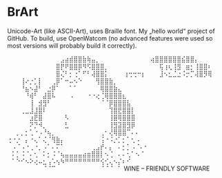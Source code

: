 # BrArt
Unicode-Art (like ASCII-Art), uses Braille font. My „hello world“ project of GitHub.
To build, use OpenWatcom (no advanced features were used so most versions will probably build it correctly).

⠀⠀⠀⠀⠀⠀⠀⠀⠀⠀⠀⠀⣠⣴⣾⣿⣿⣷⢷⣤⡀
⠀⠀⠀⠀⠀⠀⠀⠀⠀⠀⠀⢴⣿⣿⣿⣿⣿⣿⣮⣿⣿⡄
⠀⠀⠀⠀⠀⠀⠀⠀⠀⠀⠀⣿⡟⠟⣿⣿⡿⠻⠫⣿⣿⣿⡀
⠀⠀⠀⠀⠀⠀⠀⠀⠀⠀⠀⢯⢰⢆⢸⣻⠀⣶⡂⢸⣿⣿⠆
⠀⠀⠀⠀⠀⠀⠀⠀⠀⠀⠀⣿⢌⠃⡂⢐⠁⠋⠃⢼⣿⣿⡅
⠀⠀⠀⢰⢒⢒⠒⡆⠀⠀⠀⣸⠢⣂⣈⣐⠨⡒⡉⢼⣿⡻⢿
⠀⠀⠀⢸⠔⡐⡁⡇⠀⠀⢀⡿⠁⠒⠤⠢⠑⠀⠀⠀⢻⣿⣿⣷⡀
⠀⠀⠀⠘⣦⠢⣼⠃⠀⣐⡿⠁⠀⠀⠁⠁⠀⠀⠀⠀⠀⢿⣿⣿⣷⣄
⠀⠀⠀⠀⠘⢾⠃⠀⣼⣿⠧⠀⠀⠀⠠⠀⠀⠀⠐⠐⢔⢈⢿⣿⣿⣿⣆
⠀⠀⠀⠀⠀⢸⠀⣺⣻⠃⠀⠀⠀⠀⠀⠀⠀⠀⠀⠀⠀⠈⠈⡿⣿⣿⣿⣧
⠀⠀⠀⢀⣀⣸⣸⣿⠇⠀⠀⠀⠀⠀⠀⠀⠀⠀⠀⠀⠀⠀⠀⢹⣿⣟⣿⣿⡇
⠀⠀⠀⠀⠀⣰⣟⣿⠀⠀⠀⠀⠀⠣⠀⠀⠀⠀⠀⠀⠀⠀⠀⢸⣿⢿⣿⣿⣿
⠀⠀⠀⠀⠀⠝⡙⠺⡀⠀⠀⠀⠀⣃⠀⠀⠀⠀⠀⠀⠀⠀⠀⢸⣻⣽⣿⣻⡿
⠀⠀⡀⡀⡂⢁⠐⠠⠘⢦⡀⠀⠀⠀⠀⠀⠀⠀⠀⠀⠀⢀⠂⢜⢿⣿⣿⠉⠄⠄
⢐⠐⡐⠀⡄⠐⢄⠁⢌⠈⢻⣷⡄⠀⠀⠀⠀⠀⠀⠀⠀⢨⠐⠨⡐⡁⡂⠁⢂⠠
⠀⠠⠈⠠⠐⢀⠐⡀⠠⠁⠄⠍⠁⠀⠀⠀⠀⠀⠀⢀⣠⡞⠄⡄⠀⠄⡂⡁⠠⠈⠄⠂
⠀⠅⡁⠨⠈⠄⢂⠀⠅⡂⠨⠈⢦⣤⣤⣤⣤⣴⣶⣿⣿⡇⠢⢈⠀⠄⠄⢂⠁⠢⠈
⠀⠁⠑⠊⠢⠕⢔⠤⣂⢠⠡⢢⠳⠛⠛⠛⠛⠛⠛⠛⠛⢪⢊⢄⠢⡌⠆⠊
⠀⠀⠀⠀⠀⠀⠀⠀⠈⠈⠉⠀⠀⠀⠀⠀⠀⠀⠀⠀⠀⠈⠈⠈⠀⠁
WINE – FRIENDLY SOFTWARE
